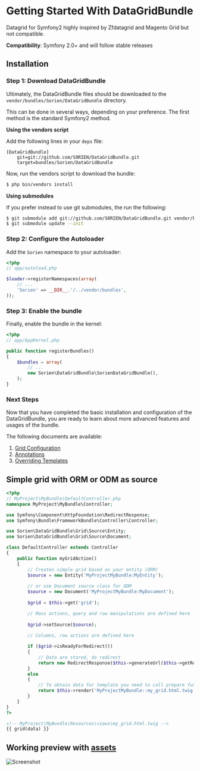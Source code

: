 Getting Started With DataGridBundle
===================================

Datagrid for Symfony2 highly inspired by Zfdatagrid and Magento Grid but not compatible.

**Compatibility**: Symfony 2.0+ and will follow stable releases

## Installation

### Step 1: Download DataGridBundle

Ultimately, the DataGridBundle files should be downloaded to the
`vendor/bundles/Sorien/DataGridBundle` directory.

This can be done in several ways, depending on your preference. The first
method is the standard Symfony2 method.

**Using the vendors script**

Add the following lines in your `deps` file:

```
[DataGridBundle]
    git=git://github.com/S0RIEN/DataGridBundle.git
    target=bundles/Sorien/DataGridBundle
```

Now, run the vendors script to download the bundle:

``` bash
$ php bin/vendors install
```

**Using submodules**

If you prefer instead to use git submodules, the run the following:

``` bash
$ git submodule add git://github.com/S0RIEN/DataGridBundle.git vendor/bundles/Sorien/DataGridBundle
$ git submodule update --init
```

### Step 2: Configure the Autoloader

Add the `Sorien` namespace to your autoloader:

``` php
<?php
// app/autoload.php

$loader->registerNamespaces(array(
    // ...
    'Sorien' => __DIR__.'/../vendor/bundles',
));
```

### Step 3: Enable the bundle

Finally, enable the bundle in the kernel:

``` php
<?php
// app/AppKernel.php

public function registerBundles()
{
    $bundles = array(
        // ...
		new Sorien\DataGridBundle\SorienDataGridBundle(),
    );
}
```

### Next Steps

Now that you have completed the basic installation and configuration of the
DataGridBundle, you are ready to learn about more advanced features and usages
of the bundle.

The following documents are available:

1. [Grid Configuration](https://github.com/S0RIEN/DataGridBundle/blob/master/Resources/doc/grid_configuration.md)
2. [Annotations](https://github.com/S0RIEN/DataGridBundle/blob/master/Resources/doc/annotations.md)
3. [Overriding Templates](https://github.com/S0RIEN/DataGridBundle/blob/master/Resources/doc/overriding_templates.md)

## Simple grid with ORM or ODM as source

```php
<?php
// MyProject\MyBundle\DefaultController.php
namespace MyProject\MyBundle\Controller;

use Symfony\Component\HttpFoundation\RedirectResponse;
use Symfony\Bundle\FrameworkBundle\Controller\Controller;

use Sorien\DataGridBundle\Grid\Source\Entity;
use Sorien\DataGridBundle\Grid\Source\Document;

class DefaultController extends Controller
{
	public function myGridAction()
	{
		// Creates simple grid based on your entity (ORM)
		$source = new Entity('MyProjectMyBundle:MyEntity');
		
		// or use Document source class for ODM
		$source = new Document('MyProjectMyBundle:MyDocument');
		
		$grid = $this->get('grid');

		// Mass actions, query and row manipulations are defined here
		
		$grid->setSource($source);
		
		// Columns, row actions are defined here

		if ($grid->isReadyForRedirect())
		{
			// Data are stored, do redirect
			return new RedirectResponse($this->generateUrl($this->getRequest()->get('_route')));
		}
		else
		{
			// To obtain data for template you need to call prepare function
			return $this->render('MyProjectMyBundle::my_grid.html.twig', array('data' => $grid->prepare()));
		}
	}
}
?>
```

```html
<!-- MyProject\MyBundle\Resources\views\my_grid.html.twig -->
{{ grid(data) }}
```

Working preview with [assets](https://github.com/S0RIEN/DataGridBundle/wiki/Working-preview-assets)
-----
<img src="http://vortex-portal.com/datagrid/grid2.png" alt="Screenshot" />
